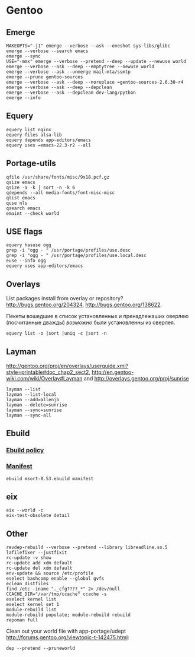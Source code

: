 Gentoo
======

Emerge
------

    MAKEOPTS="-j1" emerge --verbose --ask --oneshot sys-libs/glibc
    emerge --verbose --search emacs
    emerge --sync
    USE="-mmx" emerge --verbose --pretend --deep --update --newuse world
    emerge --verbose --ask --deep --emptytree --newuse world
    emerge --verbose --ask --unmerge mail-mta/ssmtp
    emerge --prune gentoo-sources
    emerge --verbose --ask --deep --noreplace =gentoo-sources-2.6.30-r4
    emerge --verbose --ask --deep --depclean
    emerge --verbose --ask --depclean dev-lang/python
    emerge --info

Equery
-----

    equery list nginx
    equery files alsa-lib
    equery depends app-editors/emacs
    equery uses =emacs-22.3-r2 --all

Portage-utils
-------------

    qfile /usr/share/fonts/misc/9x18.pcf.gz
    qsize emacs
    qsize -a -k | sort -n -k 6
    qdepends --all media-fonts/font-misc-misc
    qlist emacs
    quse nls
    qsearch emacs
    emaint --check world

USE flags
---------

    equery hasuse ogg
    grep -i "ogg - " /usr/portage/profiles/use.desc
    grep -i "ogg - " /usr/portage/profiles/use.local.desc
    euse --info ogg
    equery uses app-editors/emacs


Overlays
--------

List packages install from overlay or repository?
<http://bugs.gentoo.org/204324>, <http://bugs.gentoo.org/138622>.

Пекеты вошедшие в список установленных и пренадлежаших оверлею
(посчитанные дважды) _возможно_ были установленны из оверлея.

    equery list -o |sort |uniq -c |sort -n

Layman
------

<http://gentoo.org/proj/en/overlays/userguide.xml?style=printable#doc_chap2_sect2>,
<http://en.gentoo-wiki.com/wiki/Overlay#Layman> and
<http://overlays.gentoo.org/proj/sunrise>

    layman --list
    layman --list-local
    layman --add=allenjb
    layman --delete=sunrise
    layman --sync=sunrise
    layman --sync-all

Ebuild
------

### [Ebuild policy][]

[Ebuild policy]: <http://gentoo.org/proj/en/devrel/handbook/handbook.xml?style=printable&part=3&chap=1>

### [Manifest][]

[Manifest]: <http://devmanual.gentoo.org/general-concepts/manifest/index.html>

    ebuild msort-8.53.ebuild manifest

eix
---

    eix --world -c
    eix-test-obsolete detail

Other
-----

    revdep-rebuild --verbose --pretend --library libreadline.so.5
    lafilefixer --justfixit
    rc-update -v show
    rc-update add xdm default
    rc-update del xdm default
    env-update && source /etc/profile
    eselect bashcomp enable --global gvfs
    eclean distfiles
    find /etc -iname "._cfg????_*" 2> /dev/null
    CCACHE_DIR="/var/tmp/ccache" ccache -s
    eselect kernel list
    eselect kernel set 1
    module-rebuild list
    module-rebuild populate; module-rebuild rebuild
    repoman full

Clean out your world file with app-portage/udept
<http://forums.gentoo.org/viewtopic-t-142475.html>:

    dep --pretend --pruneworld


<!-- Created: 10 Jul 2009. -->
